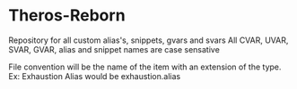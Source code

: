 # Theros-Reborn
Repository for all custom alias's, snippets, gvars and svars
All CVAR, UVAR, SVAR, GVAR, alias and snippet names are case sensative

File convention will be the name of the item with an extension of the type.
Ex: Exhaustion Alias would be exhaustion.alias
